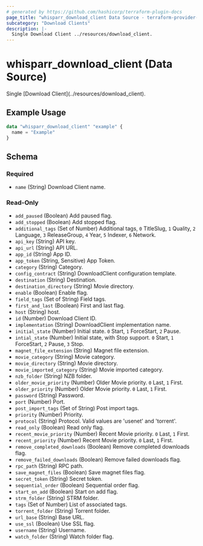 ```yaml
---
# generated by https://github.com/hashicorp/terraform-plugin-docs
page_title: "whisparr_download_client Data Source - terraform-provider-whisparr"
subcategory: "Download Clients"
description: |-
  Single Download Client ../resources/download_client.
---
```


# whisparr_download_client (Data Source)

<!-- subcategory:Download Clients -->Single [Download Client](../resources/download_client).

## Example Usage

```terraform
data "whisparr_download_client" "example" {
  name = "Example"
}
```

<!-- schema generated by tfplugindocs -->
## Schema

### Required

- `name` (String) Download Client name.

### Read-Only

- `add_paused` (Boolean) Add paused flag.
- `add_stopped` (Boolean) Add stopped flag.
- `additional_tags` (Set of Number) Additional tags, `0` TitleSlug, `1` Quality, `2` Language, `3` ReleaseGroup, `4` Year, `5` Indexer, `6` Network.
- `api_key` (String) API key.
- `api_url` (String) API URL.
- `app_id` (String) App ID.
- `app_token` (String, Sensitive) App Token.
- `category` (String) Category.
- `config_contract` (String) DownloadClient configuration template.
- `destination` (String) Destination.
- `destination_directory` (String) Movie directory.
- `enable` (Boolean) Enable flag.
- `field_tags` (Set of String) Field tags.
- `first_and_last` (Boolean) First and last flag.
- `host` (String) host.
- `id` (Number) Download Client ID.
- `implementation` (String) DownloadClient implementation name.
- `initial_state` (Number) Initial state. `0` Start, `1` ForceStart, `2` Pause.
- `intial_state` (Number) Initial state, with Stop support. `0` Start, `1` ForceStart, `2` Pause, `3` Stop.
- `magnet_file_extension` (String) Magnet file extension.
- `movie_category` (String) Movie category.
- `movie_directory` (String) Movie directory.
- `movie_imported_category` (String) Movie imported category.
- `nzb_folder` (String) NZB folder.
- `older_movie_priority` (Number) Older Movie priority. `0` Last, `1` First.
- `older_priority` (Number) Older Movie priority. `0` Last, `1` First.
- `password` (String) Password.
- `port` (Number) Port.
- `post_import_tags` (Set of String) Post import tags.
- `priority` (Number) Priority.
- `protocol` (String) Protocol. Valid values are 'usenet' and 'torrent'.
- `read_only` (Boolean) Read only flag.
- `recent_movie_priority` (Number) Recent Movie priority. `0` Last, `1` First.
- `recent_priority` (Number) Recent Movie priority. `0` Last, `1` First.
- `remove_completed_downloads` (Boolean) Remove completed downloads flag.
- `remove_failed_downloads` (Boolean) Remove failed downloads flag.
- `rpc_path` (String) RPC path.
- `save_magnet_files` (Boolean) Save magnet files flag.
- `secret_token` (String) Secret token.
- `sequential_order` (Boolean) Sequential order flag.
- `start_on_add` (Boolean) Start on add flag.
- `strm_folder` (String) STRM folder.
- `tags` (Set of Number) List of associated tags.
- `torrent_folder` (String) Torrent folder.
- `url_base` (String) Base URL.
- `use_ssl` (Boolean) Use SSL flag.
- `username` (String) Username.
- `watch_folder` (String) Watch folder flag.


